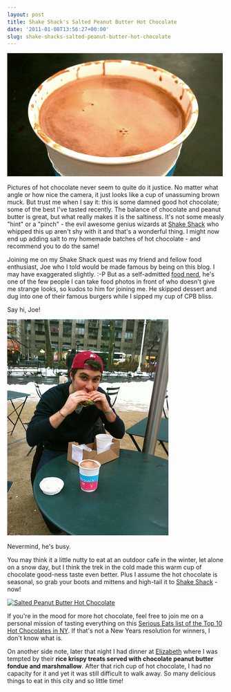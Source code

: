 ```yaml
---
layout: post
title: Shake Shack's Salted Peanut Butter Hot Chocolate
date: '2011-01-08T13:56:27+00:00'
slug: shake-shacks-salted-peanut-butter-hot-chocolate
---
```

<a href="http://www.flickr.com/photos/kstar810/5336039220/"><img src="/images/uploads/2011/01/salted_peanut_butter_hot_chocolate.jpg" alt="" title="salted_peanut_butter_hot_chocolate" width="500" height="285" class="alignnone size-full wp-image-1318" /></a>

Pictures of hot chocolate never seem to quite do it justice. No matter what angle or how nice the camera, it just looks like a cup of unassuming brown muck. But trust me when I say it: this is some damned good hot chocolate; some of the best I've tasted recently. The balance of chocolate and peanut butter is great, but what really makes it is the saltiness. It's not some measly "hint" or a "pinch" - the evil awesome genius wizards at <a href="http://www.shakeshack.com/">Shake Shack</a> who whipped this up aren't shy with it and that's a wonderful thing. I might now end up adding salt to my homemade batches of hot chocolate - and recommend you to do the same!

Joining me on my Shake Shack quest was my friend and fellow food enthusiast, Joe who I told would be made famous by being on this blog. I may have exaggerated slightly. :-P But as a self-admitted <a href="http://www.cpbgallery.com/2010/09/13/you-know-youre-a-food-nerd-when/">food nerd</a>, he's one of the few people I can take food photos in front of who doesn't give me strange looks, so kudos to him for joining me. He skipped dessert and dug into one of their famous burgers while I sipped my cup of CPB bliss.

Say hi, Joe!

<a href="http://www.flickr.com/photos/kstar810/5335426319/"><img src="/images/uploads/2011/01/5335426319_0a0dfcaf73.jpg" alt="" title="5335426319_0a0dfcaf73" width="374" height="500" class="alignnone size-full wp-image-1320" /></a>

Nevermind, he's busy.

You may think it a little nutty to eat at an outdoor cafe in the winter, let alone on a snow day, but I think the trek in the cold made this warm cup of chocolate good-ness taste even better. Plus I assume the hot chocolate is seasonal, so grab your boots and mittens and high-tail it to <a href="http://www.shakeshack.com/">Shake Shack</a> - now!

<a href="http://www.flickr.com/photos/kstar810/5335426485/" title="Salted Peanut Butter Hot Chocolate by kstar810, on Flickr"><img src="http://farm6.static.flickr.com/5087/5335426485_7d3c329347.jpg" width="374" height="500" alt="Salted Peanut Butter Hot Chocolate" /></a>

If you're in the mood for more hot chocolate, feel free to join me on a personal mission of tasting everything on this <a href="http://newyork.seriouseats.com/2010/12/sugar-rushs-top-10-hot-chocolates-of-2010.html">Serious Eats list of the Top 10 Hot Chocolates in NY</a>. If that's not a New Years resolution for winners, I don't know what is.

On another side note, later that night I had dinner at <a href="http://elizabethny.com/">Elizabeth</a> where I was tempted by their <strong>rice krispy treats served with chocolate peanut butter fondue and marshmallow</strong>. After that rich cup of hot chocolate, I had no capacity for it and yet it was still difficult to walk away. So many delicious things to eat in this city and so little time!

